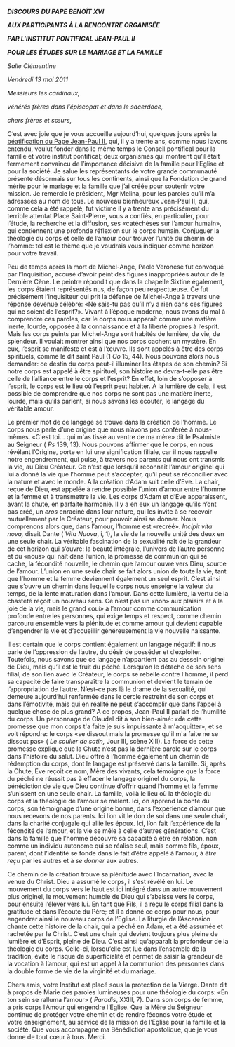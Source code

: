 ***DISCOURS*** ***DU PAPE BENOÎT XVI***

***AUX PARTICIPANTS À LA RENCONTRE ORGANISÉE***

***PAR L'INSTITUT PONTIFICAL JEAN-PAUL II***

***POUR LES ÉTUDES SUR LE MARIAGE ET LA FAMILLE***

*Salle Clémentine*

*Vendredi* *13 mai 2011*

*Messieurs les cardinaux,*

*vénérés frères dans l’épiscopat et dans le sacerdoce,*

*chers frères et sœurs,*

C’est avec joie que je vous accueille aujourd’hui, quelques jours après la [béatification du Pape Jean-Paul II](http://www.vatican.va/special/anniversario_gpii/documents/index_fr.htm), qui, il y a trente ans, comme nous l’avons entendu, voulut fonder dans le même temps le Conseil pontifical pour la famille et votre institut pontifical; deux organismes qui montrent qu’il était fermement convaincu de l’importance décisive de la famille pour l’Eglise et pour la société. Je salue les représentants de votre grande communauté présente désormais sur tous les continents, ainsi que la Fondation de grand mérite pour le mariage et la famille que j’ai créée pour soutenir votre mission. Je remercie le président, Mgr Melina, pour les paroles qu’il m’a adressées au nom de tous. Le nouveau bienheureux Jean-Paul II, qui, comme cela a été rappelé, fut victime il y a trente ans précisément du terrible attentat Place Saint-Pierre, vous a confiés, en particulier, pour l’étude, la recherche et la diffusion, ses «catéchèses sur l’amour humain», qui contiennent une profonde réflexion sur le corps humain. Conjuguer la théologie du corps et celle de l’amour pour trouver l’unité du chemin de l’homme: tel est le thème que je voudrais vous indiquer comme horizon pour votre travail.

Peu de temps après la mort de Michel-Ange, Paolo Veronese fut convoqué par l’Inquisition, accusé d’avoir peint des figures inappropriées autour de la Dernière Cène. Le peintre répondit que dans la chapelle Sixtine également, les corps étaient représentés nus, de façon peu respectueuse. Ce fut précisément l’inquisiteur qui prit la défense de Michel-Ange à travers une réponse devenue célèbre: «Ne sais-tu pas qu’il n’y a rien dans ces figures qui ne soient de l’esprit?». Vivant à l’époque moderne, nous avons du mal à comprendre ces paroles, car le corps nous apparaît comme une matière inerte, lourde, opposée à la connaissance et à la liberté propres à l’esprit. Mais les corps peints par Michel-Ange sont habités de lumière, de vie, de splendeur. Il voulait montrer ainsi que nos corps cachent un mystère. En eux, l’esprit se manifeste et est à l’œuvre. Ils sont appelés à être des corps spirituels, comme le dit saint Paul (1 *Co* 15, 44). Nous pouvons alors nous demander: ce destin du corps peut-il illuminer les étapes de son chemin? Si notre corps est appelé à être spirituel, son histoire ne devra-t-elle pas être celle de l’alliance entre le corps et l’esprit? En effet, loin de s’opposer à l’esprit, le corps est le lieu où l’esprit peut habiter. A la lumière de cela, il est possible de comprendre que nos corps ne sont pas une matière inerte, lourde, mais qu’ils parlent, si nous savons les écouter, le langage du véritable amour.

Le premier mot de ce langage se trouve dans la création de l’homme. Le corps nous parle d’une origine que nous n’avons pas conférée à nous-mêmes. «C'est toi... qui m'as tissé au ventre de ma mère» dit le Psalmiste au Seigneur ( *Ps* 139, 13). Nous pouvons affirmer que le corps, en nous révélant l’Origine, porte en lui une signification filiale, car il nous rappelle notre engendrement, qui puise, à travers nos parents qui nous ont transmis la vie, au Dieu Créateur. Ce n’est que lorsqu’il reconnaît l’amour originel qui lui a donné la vie que l’homme peut s’accepter, qu’il peut se réconcilier avec la nature et avec le monde. A la création d’Adam suit celle d’Eve. La chair, reçue de Dieu, est appelée à rendre possible l’union d’amour entre l’homme et la femme et à transmettre la vie. Les corps d’Adam et d’Eve apparaissent, avant la chute, en parfaite harmonie. Il y a en eux un langage qu’ils n’ont pas créé, un *eros* enraciné dans leur nature, qui les invite à se recevoir mutuellement par le Créateur, pour pouvoir ainsi se donner. Nous comprenons alors que, dans l’amour, l’homme est «recréé». *Incipit vita nova,* disait Dante ( *Vita Nuova*, i, 1), la vie de la nouvelle unité des deux en une seule chair. La véritable fascination de la sexualité naît de la grandeur de cet horizon qui s’ouvre: la beauté intégrale, l’univers de l’autre personne et du «nous» qui naît dans l’union, la promesse de communion qui se cache, la fécondité nouvelle, le chemin que l’amour ouvre vers Dieu, source de l’amour. L’union en une seule chair se fait alors union de toute la vie, tant que l’homme et la femme deviennent également un seul esprit. C’est ainsi que s’ouvre un chemin dans lequel le corps nous enseigne la valeur du temps, de la lente maturation dans l’amour. Dans cette lumière, la vertu de la chasteté reçoit un nouveau sens. Ce n’est pas un «non» aux plaisirs et à la joie de la vie, mais le grand «oui» à l’amour comme communication profonde entre les personnes, qui exige temps et respect, comme chemin parcouru ensemble vers la plénitude et comme amour qui devient capable d’engendrer la vie et d’accueillir généreusement la vie nouvelle naissante.

Il est certain que le corps contient également un langage négatif: il nous parle de l’oppression de l’autre, du désir de posséder et d’exploiter. Toutefois, nous savons que ce langage n’appartient pas au dessein originel de Dieu, mais qu’il est le fruit du péché. Lorsqu’on le détache de son sens filial, de son lien avec le Créateur, le corps se rebelle contre l’homme, il perd sa capacité de faire transparaître la communion et devient le terrain de l’appropriation de l’autre. N’est-ce pas là le drame de la sexualité, qui demeure aujourd’hui renfermée dans le cercle restreint de son corps et dans l’émotivité, mais qui en réalité ne peut s’accomplir que dans l’appel à quelque chose de plus grand? A ce propos, Jean-Paul II parlait de l’humilité du corps. Un personnage de Claudel dit à son bien-aimé: «de cette promesse que mon corps t'a faite je suis impuissante à m'acquitter», et se voit répondre: le corps «se dissout mais la promesse qu'il m'a faite ne se dissout pas» ( *Le soulier de satin,* Jour III, scène XIII). La force de cette promesse explique que la Chute n’est pas la dernière parole sur le corps dans l’histoire du salut. Dieu offre à l’homme également un chemin de rédemption du corps, dont le langage est préservé dans la famille. Si, après la Chute, Eve reçoit ce nom, Mère des vivants, cela témoigne que la force du péché ne réussit pas à effacer le langage originel du corps, la bénédiction de vie que Dieu continue d’offrir quand l’homme et la femme s’unissent en une seule chair. La famille, voilà le lieu où la théologie du corps et la théologie de l’amour se mêlent. Ici, on apprend la bonté du corps, son témoignage d’une origine bonne, dans l’expérience d’amour que nous recevons de nos parents. Ici l’on vit le don de soi dans une seule chair, dans la charité conjugale qui allie les époux. Ici, l’on fait l’expérience de la fécondité de l’amour, et la vie se mêle à celle d’autres générations. C’est dans la famille que l’homme découvre sa capacité à être en relation, non comme un individu autonome qui se réalise seul, mais comme fils, époux, parent, dont l’identité se fonde dans le fait d’être appelé à l’amour, à *être reçu* par les autres et à *se donner* aux autres.

Ce chemin de la création trouve sa plénitude avec l’Incarnation, avec la venue du Christ. Dieu a assumé le corps, il s’est révélé en lui. Le mouvement du corps vers le haut est ici intégré dans un autre mouvement plus originel, le mouvement humble de Dieu qui s’abaisse vers le corps, pour ensuite l’élever vers lui. En tant que Fils, il a reçu le corps filial dans la gratitude et dans l’écoute du Père; et il a donné ce corps pour nous, pour engendrer ainsi le nouveau corps de l’Eglise. La liturgie de l’Ascension chante cette histoire de la chair, qui a péché en Adam, et a été assumée et rachetée par le Christ. C’est une chair qui devient toujours plus pleine de lumière et d’Esprit, pleine de Dieu. C’est ainsi qu’apparaît la profondeur de la théologie du corps. Celle-ci, lorsqu’elle est lue dans l’ensemble de la tradition, évite le risque de superficialité et permet de saisir la grandeur de la vocation à l’amour, qui est un appel à la communion des personnes dans la double forme de vie de la virginité et du mariage.

Chers amis, votre Institut est placé sous la protection de la Vierge. Dante dit à propos de Marie des paroles lumineuses pour une théologie du corps: «En ton sein se ralluma l’amour» ( *Paradis*, XXIII, 7). Dans son corps de femme, a pris corps l’Amour qui engendre l’Eglise. Que la Mère du Seigneur continue de protéger votre chemin et de rendre féconds votre étude et votre enseignement, au service de la mission de l’Eglise pour la famille et la société. Que vous accompagne ma Bénédiction apostolique, que je vous donne de tout cœur à tous. Merci.